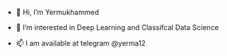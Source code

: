 - 👋 Hi, I’m Yermukhammed
- 👀 I’m interested in Deep Learning and Classifcal Data Science

- 📫 I am available at telegram @yerma12

<!---
medetovyerma/medetovyerma is a ✨ special ✨ repository because its `README.md` (this file) appears on your GitHub profile.
You can click the Preview link to take a look at your changes.
--->
